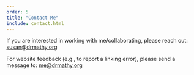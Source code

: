 ```yaml
---
order: 5
title: "Contact Me"
include: contact.html
---
```

[//]: # (Contact)

If you are interested in working with me/collaborating, please reach out: <susan@drmathy.org>

[//]: # (Could also add icon links to github, twitter, linkedin, research gate - & google scholar?- here)

For website feedback (e.g., to report a linking error), please send a message to: <me@drmathy.org>

